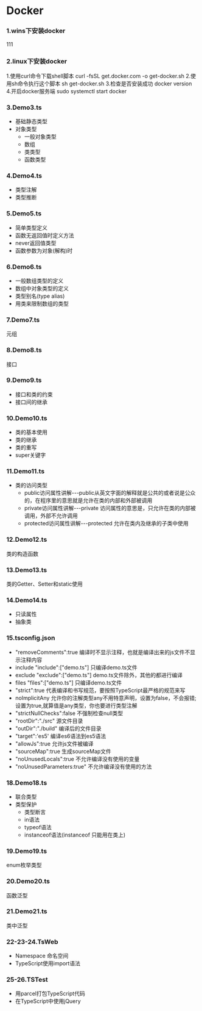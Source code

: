 # Docker

### 1.wins下安装docker

111

### 2.linux下安装docker
 
 1.使用curl命令下载shell脚本
curl -fsSL get.docker.com -o get-docker.sh
 2.使用sh命令执行这个脚本
sh get-docker.sh
 3.检查是否安装成功
docker version
 4.开启docker服务端
sudo systemctl start docker

### 3.Demo3.ts

+ 基础静态类型
+ 对象类型
   + 一般对象类型
   + 数组
   + 类类型
   + 函数类型
 
 ### 4.Demo4.ts
 
 + 类型注解
 + 类型推断
 
 ### 5.Demo5.ts
 
 + 简单类型定义
 + 函数无返回值时定义方法
 + never返回值类型
 + 函数参数为对象(解构)时
 
 ### 6.Demo6.ts
 
 + 一般数组类型的定义
 + 数组中对象类型的定义
 + 类型别名(type alias)
 + 用类来限制数组的类型
 
 ### 7.Demo7.ts
 
 元组
 
 ### 8.Demo8.ts
 
 接口
 
 ### 9.Demo9.ts
 
+ 接口和类的约束
+ 接口间的继承

### 10.Demo10.ts

+ 类的基本使用
+ 类的继承
+ 类的重写
+ super关键字

### 11.Demo11.ts

+ 类的访问类型
  + public访问属性讲解---public从英文字面的解释就是公共的或者说是公众的，在程序里的意思就是允许在类的内部和外部被调用
  + private访问属性讲解---private 访问属性的意思是，只允许在类的内部被调用，外部不允许调用
  + protected访问属性讲解---protected 允许在类内及继承的子类中使用
  
### 12.Demo12.ts

类的构造函数

### 13.Demo13.ts

类的Getter、Setter和static使用

### 14.Demo14.ts

+ 只读属性
+ 抽象类

### 15.tsconfig.json

+ "removeComments":true   编译时不显示注释，也就是编译出来的js文件不显示注释内容
+ include
  "include":["demo.ts"]   只编译demo.ts文件
+ exclude
  "exclude":["demo.ts"]   demo.ts文件除外，其他的都进行编译
+ files
  "files":["demo.ts"]     只编译demo.ts文件
+ "strict":true  代表编译和书写规范，要按照TypeScript最严格的规范来写
+ noImplicitAny   允许你的注解类型any不用特意声明，设置为false，不会报错;设置为true,就算值是any类型，你也要进行类型注解
+ "strictNullChecks":false   不强制检查null类型
+ "rootDir":"./src"   源文件目录
+ "outDir":"./build"  编译后的文件目录
+ "target":'es5'   编译es6语法到es5语法
+ "allowJs":true   允许js文件被编译
+ "sourceMap":true  生成sourceMap文件
+ "noUnusedLocals":true   不允许编译没有使用的变量
+ "noUnusedParameters:true"  不允许编译没有使用的方法

### 18.Demo18.ts

+ 联合类型
+ 类型保护
  + 类型断言
  + in语法
  + typeof语法
  + instanceof语法(instanceof 只能用在类上)
 
 ### 19.Demo19.ts
 
 enum枚举类型
 
 ### 20.Demo20.ts
 
 函数泛型
 
 ### 21.Demo21.ts
 
 类中泛型
 
 ### 22-23-24.TsWeb
 
 + Namespace 命名空间
 + TypeScript使用import语法
 
 ### 25-26.TSTest
 
 + 用parcel打包TypeScript代码
 + 在TypeScript中使用jQuery
 
 
 
 
 
 
 

 
 
 



 






 
 
 
 
 
 






